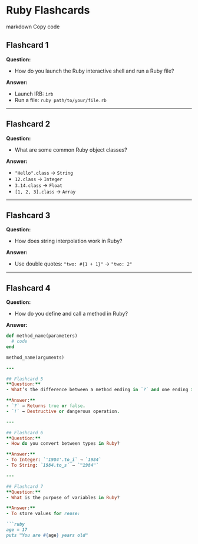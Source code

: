 # Ruby Flashcards


markdown
Copy code
## Flashcard 1  
**Question:**  
- How do you launch the Ruby interactive shell and run a Ruby file?

**Answer:**  
- Launch IRB: `irb`  
- Run a file: `ruby path/to/your/file.rb`  

---

## Flashcard 2  
**Question:**  
- What are some common Ruby object classes?

**Answer:**  
- `"Hello".class` → `String`  
- `12.class` → `Integer`  
- `3.14.class` → `Float`  
- `[1, 2, 3].class` → `Array`  

---

## Flashcard 3  
**Question:**  
- How does string interpolation work in Ruby?

**Answer:**  
- Use double quotes: `"two: #{1 + 1}"` → `"two: 2"`

---

## Flashcard 4  
**Question:**  
- How do you define and call a method in Ruby?

**Answer:**  
```ruby
def method_name(parameters)  
  # code  
end  

method_name(arguments)

---

## Flashcard 5  
**Question:**  
- What’s the difference between a method ending in `?` and one ending in `!`?

**Answer:**  
- `?` → Returns true or false.  
- `!` → Destructive or dangerous operation.  

---

## Flashcard 6  
**Question:**  
- How do you convert between types in Ruby?

**Answer:**  
- To Integer: `'1984'.to_i` → `1984`  
- To String: `1984.to_s` → `"1984"`  

---

## Flashcard 7  
**Question:**  
- What is the purpose of variables in Ruby?

**Answer:**  
- To store values for reuse:  

```ruby
age = 17  
puts "You are #{age} years old"  

